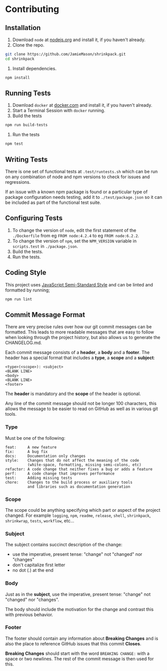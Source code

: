 # Contributing

## Installation

1. Download `node` at [nodejs.org](http://nodejs.org) and install it, if you haven't already.
1. Clone the repo.
  
  ```sh
  git clone https://github.com/JamieMason/shrinkpack.git
  cd shrinkpack
  ```
1. Install dependencies.

  ```sh
  npm install
  ```

## Running Tests

1. Download `docker` at [docker.com](https://docs.docker.com) and install it, if you haven't already.
1. Start a Terminal Session with `docker` running.
1. Build the tests
  
  ```sh
  npm run build-tests
  ```
1. Run the tests
  
  ```sh
  npm test
  ```

## Writing Tests

There is one set of functional tests at `.test/runtests.sh` which can be run on any combination of node and npm versions to check for issues and regressions.

If an issue with a known npm package is found or a particular type of package configuration needs testing, add it to `./test/package.json` so it can be included as part of the functional test suite.

## Configuring Tests

1. To change the version of `node`, edit the first statement of the `./Dockerfile` from eg `FROM node:4.2.4` to eg `FROM node:6.2.2`.
1. To change the version of `npm`, set the `NPM_VERSION` variable in `scripts.test` in `./package.json`.
1. Build the tests.
1. Run the tests.

## Coding Style

This project uses [JavaScript Semi-Standard Style](https://github.com/Flet/semistandard) and can be linted and formatted by running;

```sh
npm run lint
```

## Commit Message Format

There are very precise rules over how our git commit messages can be formatted. This leads to more readable messages that are easy to follow when looking through the project history, but also allows us to generate the CHANGELOG.md.

Each commit message consists of a **header**, a **body** and a **footer**. The header has a special format that includes a **type**, a **scope** and a **subject**:

```
<type>(<scope>): <subject>
<BLANK LINE>
<body>
<BLANK LINE>
<footer>
```

The **header** is mandatory and the **scope** of the header is optional.

Any line of the commit message should not be longer 100 characters, this allows the message to be easier to read on GitHub as well as in various git tools.

### Type

Must be one of the following:

```
feat:     A new feature
fix:      A bug fix
docs:     Documentation only changes
style:    Changes that do not affect the meaning of the code
          (white-space, formatting, missing semi-colons, etc)
refactor: A code change that neither fixes a bug or adds a feature
perf:     A code change that improves performance
test:     Adding missing tests
chore:    Changes to the build process or auxiliary tools
          and libraries such as documentation generation
```

### Scope

The scope could be anything specifying which part or aspect of the project changed. For example `logging`, `npm`, `readme`, `release`, `shell`, `shrinkpack`, `shrinkwrap`, `tests`, `workflow`, etc...

### Subject

The subject contains succinct description of the change:

* use the imperative, present tense: "change" not "changed" nor "changes"
* don't capitalize first letter
* no dot (.) at the end

### Body

Just as in the **subject**, use the imperative, present tense: "change" not "changed" nor "changes".

The body should include the motivation for the change and contrast this with previous behavior.

### Footer

The footer should contain any information about **Breaking Changes** and is also the place to reference GitHub issues that this commit **Closes**.

**Breaking Changes** should start with the word `BREAKING CHANGE:` with a space or two newlines. The rest of the commit message is then used for this.

